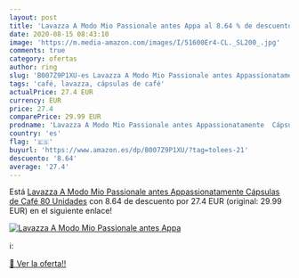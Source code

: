 ```yaml
---
layout: post
title: 'Lavazza A Modo Mio Passionale antes Appa al 8.64 % de descuento'
date: 2020-08-15 08:43:10
image: 'https://m.media-amazon.com/images/I/51600Er4-CL._SL200_.jpg'
comments: true
category: ofertas
author: ring
slug: 'B007Z9P1XU-es Lavazza A Modo Mio Passionale antes Appassionatamente...'
tags: 'café, lavazza, cápsulas de café'
actualPrice: 27.4 EUR
currency: EUR
price: 27.4
comparePrice: 29.99 EUR
prodname: 'Lavazza A Modo Mio Passionale antes Appassionatamente  Cápsulas de Café  80 Unidades'
country: 'es'
flag: '🇪🇸'
buyurl: 'https://www.amazon.es/dp/B007Z9P1XU/?tag=tolees-21'
descuento: '8.64'
average: '27.4'
---
```


Está [Lavazza A Modo Mio Passionale antes Appassionatamente  Cápsulas de Café  80 Unidades](https://www.amazon.es/dp/B007Z9P1XU/?tag=tolees-21) con 8.64 de descuento por 27.4 EUR (original: 29.99 EUR) en el siguiente enlace!

[![Lavazza A Modo Mio Passionale antes Appa](https://m.media-amazon.com/images/I/51600Er4-CL._SL200_.jpg)](https://www.amazon.es/dp/B007Z9P1XU/?tag=tolees-21)

ℹ️:


[🛒 Ver la oferta!!](https://www.amazon.es/dp/B007Z9P1XU/?tag=tolees-21)
